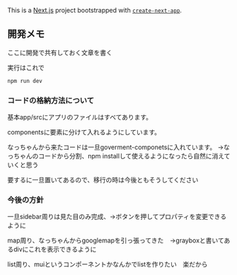 This is a [Next.js](https://nextjs.org) project bootstrapped with [`create-next-app`](https://nextjs.org/docs/app/api-reference/cli/create-next-app).

## 開発メモ

ここに開発で共有しておく文章を書く



実行はこれで
```bash
npm run dev
```


### コードの格納方法について

基本app/srcにアプリのファイルはすべてあります。

componentsに要素に分けて入れるようにしています。

なっちゃんから来たコードは一旦goverment-componetsに入れています。
→なっちゃんのコードから分割、npm installして使えるようになったら自然に消えていくと思う

要するに一旦置いてあるので、移行の時は今後ともそうしてください



### 今後の方針
一旦sidebar周りは見た目のみ完成、→ボタンを押してプロパティを変更できるように

map周り、なっちゃんからgooglemapを引っ張ってきた　→grayboxと書いてあるdivにこれを表示できるように

list周り、muiというコンポーネントかなんかでlistを作りたい　楽だから

